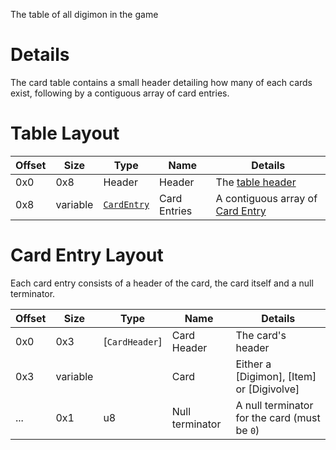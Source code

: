 The table of all digimon in the game

# Details

The card table contains a small header detailing how many of each cards exist, following by a contiguous
array of card entries.

# Table Layout

| Offset | Size     | Type                              | Name         | Details                                                |
| ------ | -------- | --------------------------------- | ------------ | ------------------------------------------------------ |
| 0x0    | 0x8      | Header                            | Header       | The [table header](Header)                             |
| 0x8    | variable | [`CardEntry`](#card-entry-layout) | Card Entries | A contiguous array of [Card Entry](#card-entry-layout) |

# Card Entry Layout

Each card entry consists of a header of the card, the card itself and a null terminator.

| Offset | Size     | Type           | Name            | Details                                      |
| ------ | -------- | -------------- | --------------- | -------------------------------------------- |
| 0x0    | 0x3      | [`CardHeader`] | Card Header     | The card's header                            |
| 0x3    | variable |                | Card            | Either a [Digimon], [Item] or [Digivolve]    |
| ...    | 0x1      | u8             | Null terminator | A null terminator for the card (must be `0`) |
